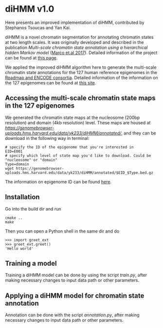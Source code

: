 # diHMM v1.0
Here presents an improved implementation of diHMM, contributed by Stephanos Tsoucas and Yan Kai.

diHMM is a novel chromatin segmentation for annotating chromatin states at two length scales. It was originally developed and described in the publication *Multi-scale chromatin state annotation using a hierarchical hidden Markov model* ([Marco et.al 2017](https://www.nature.com/articles/ncomms15011)). Detailed information of the project can be found at [this page](https://github.com/gcyuan/diHMM).

We applied the improved diHMM algorithm here to generate the multi-scale chromatin state annotations for the 127 human reference epigenomes in the [Roadmap and ENCODE consortia](http://www.roadmapepigenomics.org). Detailed information of the information on the 127 epigenomes can be found at [this site](https://egg2.wustl.edu/roadmap/web_portal/meta.html).

## Accessing the multi-scale chromatin state maps in the 127 epigenomes
We generated the chromatin state maps at the nucleosome (200bp resolution) and domain (4kb resolution) level. These maps are housed at *https://genomebrowser-uploads.hms.harvard.edu/data/yk233/diHMM/annotated/*, and they can be download in the following way in terminal:
```
# specify the ID of the epigenome that you're interested in
EID=E001
# specify which level of state map you'd like to download. Could be "nucleosome" or "domain"
Type=domain
wget https://genomebrowser-uploads.hms.harvard.edu/data/yk233/diHMM/annotated/$EID_$Type.bed.gz
```
The information on epigenome ID can be found [here](https://egg2.wustl.edu/roadmap/web_portal/meta.html).

## Installation
Go into the build dir and run
```
cmake ..
make
```
Then you can open a Python shell in the same dir and do
```
>>> import greet_ext
>>> greet_ext.greet()
'Hello world'
```

## Training a model
Training a diHMM model can be done by using the script *train.py*, after making necessary changes to input data path or other parameters.

## Applying a diHMM model for chromatin state annotation
Annotation can be done with the script *annotation.py*, after making necessary changes to input data path or other parameters.
